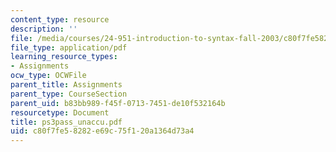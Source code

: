 ```yaml
---
content_type: resource
description: ''
file: /media/courses/24-951-introduction-to-syntax-fall-2003/c80f7fe58282e69c75f120a1364d73a4_ps3pass_unaccu.pdf
file_type: application/pdf
learning_resource_types:
- Assignments
ocw_type: OCWFile
parent_title: Assignments
parent_type: CourseSection
parent_uid: b83bb989-f45f-0713-7451-de10f532164b
resourcetype: Document
title: ps3pass_unaccu.pdf
uid: c80f7fe5-8282-e69c-75f1-20a1364d73a4
---
```

